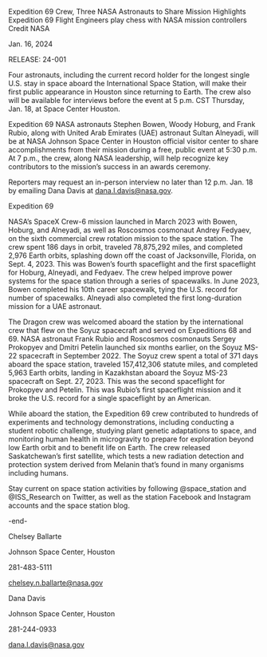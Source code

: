 Expedition 69 Crew, Three NASA Astronauts to Share Mission Highlights 
 Expedition 69 Flight Engineers play chess with NASA mission controllers Credit NASA

Jan. 16, 2024

RELEASE: 24-001

Four astronauts, including the current record holder for the longest single U.S. stay in space aboard the International Space Station, will make their first public appearance in Houston since returning to Earth. The crew also will be available for interviews before the event at 5 p.m. CST Thursday, Jan. 18, at Space Center Houston.

Expedition 69 NASA astronauts Stephen Bowen, Woody Hoburg, and Frank Rubio, along with United Arab Emirates (UAE) astronaut Sultan Alneyadi, will be at NASA Johnson Space Center in Houston official visitor center to share accomplishments from their mission during a free, public event at 5:30 p.m. At 7 p.m., the crew, along NASA leadership, will help recognize key contributors to the mission’s success in an awards ceremony.

Reporters may request an in-person interview no later than 12 p.m. Jan. 18 by emailing Dana Davis at dana.l.davis@nasa.gov.

Expedition 69

NASA’s SpaceX Crew-6 mission launched in March 2023 with Bowen, Hoburg, and Alneyadi, as well as Roscosmos cosmonaut Andrey Fedyaev, on the sixth commercial crew rotation mission to the space station. The crew spent 186 days in orbit, traveled 78,875,292 miles, and completed 2,976 Earth orbits, splashing down off the coast of Jacksonville, Florida, on Sept. 4, 2023. This was Bowen’s fourth spaceflight and the first spaceflight for Hoburg, Alneyadi, and Fedyaev. The crew helped improve power systems for the space station through a series of spacewalks. In June 2023, Bowen completed his 10th career spacewalk, tying the U.S. record for number of spacewalks. Alneyadi also completed the first long-duration mission for a UAE astronaut.

The Dragon crew was welcomed aboard the station by the international crew that flew on the Soyuz spacecraft and served on Expeditions 68 and 69. NASA astronaut Frank Rubio and Roscosmos cosmonauts Sergey Prokopyev and Dmitri Petelin launched six months earlier, on the Soyuz MS-22 spacecraft in September 2022. The Soyuz crew spent a total of 371 days aboard the space station, traveled 157,412,306 statute miles, and completed 5,963 Earth orbits, landing in Kazakhstan aboard the Soyuz MS-23 spacecraft on Sept. 27, 2023. This was the second spaceflight for Prokopyev and Petelin. This was Rubio’s first spaceflight mission and it broke the U.S. record for a single spaceflight by an American.

While aboard the station, the Expedition 69 crew contributed to hundreds of experiments and technology demonstrations, including conducting a student robotic challenge, studying plant genetic adaptations to space, and monitoring human health in microgravity to prepare for exploration beyond low Earth orbit and to benefit life on Earth. The crew released Saskatchewan’s first satellite, which tests a new radiation detection and protection system derived from Melanin that’s found in many organisms including humans.

Stay current on space station activities by following @space_station and @ISS_Research on Twitter, as well as the station Facebook and Instagram accounts and the space station blog.

-end-

Chelsey Ballarte

Johnson Space Center, Houston

281-483-5111

chelsey.n.ballarte@nasa.gov

Dana Davis

Johnson Space Center, Houston

281-244-0933

dana.l.davis@nasa.gov